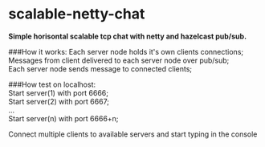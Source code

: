 # scalable-netty-chat
<b>Simple horisontal scalable tcp chat with netty and hazelcast pub/sub.</b>

###How it works:
Each server node holds it's own clients connections;  
Messages from client delivered to each server node over pub/sub;  
Each server node sends message to connected clients;

###How test on localhost:  
Start server(1) with port 6666;  
Start server(2) with port 6667;  
...  
Start server(n) with port 6666+n;

Сonnect multiple clients to available servers and start typing in the console


